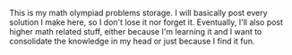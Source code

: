 This is my math olympiad problems storage. I will basically post every solution I make here, so I don't lose it nor forget it. Eventually, I'll also post higher math related stuff, either because I'm learning it and I want to consolidate the knowledge in my head or just because I find it fun.
